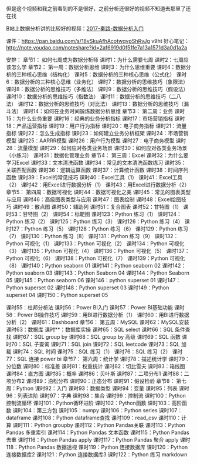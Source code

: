 但是这个视频和我之前看到的不是很好，之前分析还很好的视频不知道去那里了还在找

B站上数据分析讲的比较好的视频：[2017-秦路-数据分析入门](https://www.bilibili.com/video/av29732147?from=search&seid=2400256991108250942)

课件：https://pan.baidu.com/s/18vSkuAfhAcotwqvpShRvJg   v9ht
好心笔记：http://note.youdao.com/noteshare?id=2af6919d0f51fe7a13a1571d3a0d1a2a

安排：
章节1： 如何七周成为数据分析师
课时1：为什么需要七周
课时2：七周应该怎么学
章节2： 第一周：数据分析思维
课时3：为什么思维重要
课时4：数据分析的三种核心思维（结构化）
课时5：数据分析的三种核心思维（公式化）
课时6：数据分析的三种核心思维（业务化）
课时7：数据分析的思维技巧（象限法）
课时8：数据分析的思维技巧（多维法）
课时9：数据分析的思维技巧（假设法）
课时10：数据分析的思维技巧（指数法）
课时11：数据分析的思维技巧（二八法）
课时12：数据分析的思维技巧（对比法）
课时13：数据分析的思维技巧（漏斗法）
课时14：如何在业务时间锻炼数据分析思维
章节3： 第二周：业务
课时15：为什么业务重要
课时16：经典的业务分析指标
课时17：市场营销指标
课时18：产品运营指标
课时19：用户行为指标
课时20：电子商务指标
课时21：流量指标
课时22：怎么生成指标
课时23：如何建立业务分析框架
课时24：市场营销模型
课时25：AARRR模型
课时26：用户行为模型
课时27：电子商务模型
课时28：流量模型
课时29：如何应对各类业务场景
课时30：如何应对各类业务场景（小练习）
课时31：数据化管理业务
章节4： 第三周：Excel
课时32：为什么要学习Excel
课时33：文本清洗函数
课时34：常见的文本清洗函数练习
课时35：关联匹配函数
课时36：逻辑运算函数
课时37：计算统计函数
课时38：时间序列函数
课时39：Excel的常见技巧
课时40：Excel工具（1）
课时41：Excel工具（2）
课时42：用Excel进行数据分析（1）
课时43：用Excel进行数据分析（2）
章节5： 第四周：数据可视化
课时44：数据可视化之美
课时45：常见的图表类型与应用
课时46：高级图表类型与应用
课时47：图表绘制
课时48：Excel绘图技巧
课时49：散点图
课时50：辅助列
课时51：复合图表
课时52：甘特图（1）
课时53：甘特图（2）
课时54：标靶图
课时123：Python 练习（1）
课时124：Python 练习（2）
课时125：Python 练习（3）
课时126：Python 练习（4）
课时127：Python 练习（5）
课时128：Python 练习（6）
课时129：Python 练习（7）
课时130：Python 练习（8）
课时131：Python 练习（9）
课时132：Python 可视化（1）
课时133：Python 可视化（2）
课时134：Python 可视化（3）
课时135：Python 可视化（4）
课时136：Python 可视化（5）
课时137：Python 可视化（6）
课时138：Python 可视化（7）
课时139：Python 可视化（8）
课时140：Python seaborn 01
课时141：Python seaborn 02
课时142：Python seaborn 03
课时143：Python Seaborn 04
课时144：Python Seaborn 05
课时145：Python seaborn 06
课时146：python superset 01
课时147：Python superset 02
课时148：Python superset 03
课时149：Python superset 04
课时150：Python superset 05

课时55：杜邦分析法
课时56：Power BI入门
课时57：Power BI基础功能
课时58：Power BI操作技巧
课时59：用BI进行数据分析（1）
课时60：用BI进行数据分析（2）
课时61：Dashboard
章节6： 第五周：MySQL
课时62：MySQL安装
课时63：数据库
课时**：数据库实操
课时65：SQL select
课时66：SQL 条件查找
课时67：SQL group by
课时68：SQL group by 高级
课时69：SQL 函数
课时70：SQL 子查询
课时71：SQL join
课时72：SQL leetcode
课时73：SQL 加载
课时74：SQL 时间
课时75：SQL 练习（1）
课时76：SQL 练习（2）
课时77：SQL 连接 power bi
章节7： 第六周：统计学
课时78：描述统计学
课时79：分位数
课时80：标准差
课时81：权重统计
课时82：切比雪夫
课时83：箱线图
课时84：直方图
课时85：概率
课时86：贝叶斯
课时87：二项分布1
课时88：二项分布2
课时89：泊松分布
课时90：正态分布
课时91：假设检验
章节8： 第七周：Python
课时92：入门
课时93：数据类型
课时94：变量
课时95：列表
课时96：列表进阶
课时97：字典
课时98：集合
课时99：控制流
课时100：Python控制流循环
课时101：Python循环进阶
课时102：Python函数
课时103：高阶函数
课时104：第三方包
课时105：numpy
课时106：Python series
课时107：dataframe
课时108：Python dataframe查找
课时109：read_csv
课时110：计算
课时111：Python groupby
课时112：Python Pandas关联
课时113：Python Pandas 多重索引
课时114：Python Pandas 文本函数
课时115：Python Pandas 去重
课时116：Python Pandas apply
课时117：Python Pandas 聚合 apply
课时118：Python Pandas 数据透视
课时119：Python 连接数据库
课时120：Python连接数据库2
课时121：Python 连接数据库3
课时122：Python 练习 markdown



